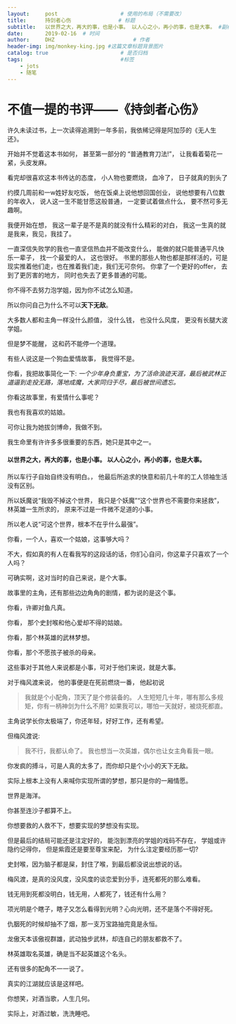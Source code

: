 ```yaml
---
layout:     post   				    # 使用的布局（不需要改）
title:      持剑者心伤				# 标题 
subtitle:   以世界之大，再大的事，也是小事。 以人心之小，再小的事，也是大事。 #副标题
date:       2019-02-16 	# 时间
author:     DHZ 						# 作者
header-img: img/monkey-king.jpg	#这篇文章标题背景图片
catalog: true 						# 是否归档
tags:								#标签
    - jots
    - 随笔
---
```




# 不值一提的书评——《持剑者心伤》

许久未读过书，上一次读得追溯到一年多前，我依稀记得是阿加莎的《无人生还》。

开始并不觉着这本书如何， 甚至第一部分的 “普通教育刀法!”， 让我看着菊花一紧，头皮发麻。

看完却很喜欢这本书传达的态度， 小人物也要燃烧，  血冷了， 日子就真的到头了

约摸几周前和一w姓好友吃饭， 他在饭桌上说他想回国创业， 说他想要有八位数的年收入， 说人这一生不能甘愿这般普通， 一定要试着做点什么， 要不然可多无趣啊。

我便开始在想， 我这一辈子是不是真的就没有什么精彩的对白， 我这一生真的就是我来，我见，我挂了。

一直深信失败学的我也一直坚信热血并不能改变什么， 能做的就只能普通平凡快乐一辈子， 找一个最爱的人， 这也很好。 书里的那些人物也都是那样活的，可是现实推着他们走，也在推着我们走，我们无可奈何。 你拿了一个更好的offer， 去到了更厉害的地方， 同时也失去了更多普通的可能。

你不得不去努力泡学姐，因为你不试怎么知道。

所以你问自己为什么不可以**天下无敌**。

大多数人都和主角一样没什么颜值， 没什么钱， 也没什么风度， 更没有长腿大波学姐。

但是梦不能醒， 这和药不能停一个道理。 

有些人说这是一个狗血爱情故事， 我觉得不是。

你看，我把故事简化一下: *一个少年身负重宝，为了活命浪迹天涯，最后被武林正道逼到走投无路，落地成魔，大家同归于尽，最后被世间遗忘。*

你看这故事里，有爱情什么事呢？

我也有我喜欢的姑娘。

可你让我为她拔剑博命，我做不到。

我生命里有许许多多很重要的东西，她只是其中之一。

#### **以世界之大，再大的事，也是小事。 以人心之小，再小的事，也是大事。**

  所以车行子自始自终没有明白。， 他最后所追求的快意和前几十年的工人领袖生活没有区别。

  所以妖魔说“我毁不掉这个世界， 我只是个妖魔”“这个世界也不需要你来拯救”， 林英雄一生所求的， 原来不过是一件微不足道的小事。

  所以老人说“可这个世界，根本不在乎什么最强”。

你看，一个人，喜欢一个姑娘，这事够大吗？

不大，假如真的有人在看我写的这段话的话，你扪心自问，你这辈子只喜欢了一个人吗？

可确实啊，这对当时的自己来说，是个大事。

故事里的主角，还有那些边边角角的剧情，都为说的是这个事。

你看，许卿对鱼凡真。

你看， 那个史封喉和他心爱却不得的姑娘。

你看，那个林英雄的武林梦想。

你看，那个不愿孩子被杀的母亲。

这些事对于其他人来说都是小事，可对于他们来说，就是大事。

对于梅风渡来说， 他的事便是在死前燃烧一番， 他起初说

> 我就是个小配角，顶天了是个修装备的。 人生短短几十年，哪有那么多规矩，你有一柄神剑为什么不用? 如果我可以，哪怕一天就好，被烧死都直。

主角说学长你太极端了，你还年轻，好好工作，还有希望。

但梅风渡说:

> 我不行，我都认命了。 我也想当一次英雄，偶尔也让女主角看我一眼。

你发疯的搏斗，可是人真的太多了，而你却只是个小小的天下无敌。

实际上根本上没有人来喊你实现所谓的梦想，那只是你的一厢情愿。

世界是海洋。

你甚至连沙子都算不上。

你想要救的人救不下，想要实现的梦想没有实现。

但是最后的结局可能还是注定好的， 能泡到漂亮的学姐的戏码不存在， 学姐或许隐约记得你， 但是紫霞还是要至尊宝来配， 为什么注定要经历那一切?

史封喉，因为脑子都是屎，封住了喉，到最后都没说出想说的话。

梅风渡，是真的没风度，没风度的谈恋爱到分手，连死都死的那么难看。

钱无用到死都没明白，钱无用，人都死了，钱还有什么用？

项光明是个瞎子，瞎子又怎么看得到光明？心向光明，还不是落个不得好死。

仇胭死的时候却抽不了烟，那一支万宝路抽完竟是永恒。

龙傲天本该傲视群雄，武动独步武林，却连自己的朋友都救不了。

林英雄取名英雄，确是当不起英雄这个名头。

还有很多的配角不一一说了。

真实的江湖就应该是这样吧。

你想笑，对酒当歌，人生几何。

实际上，对酒过敏，洗洗睡吧。


